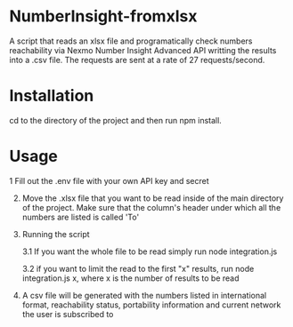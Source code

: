 # NumberInsight-fromxlsx

A script that reads an xlsx file and programatically check numbers reachability via Nexmo Number Insight Advanced API writting the results into a .csv file. The requests are sent at a rate of 27 requests/second.

# Installation
cd to the directory of the project and then run npm install.

# Usage
1 Fill out the .env file with your own API key and secret

2. Move the .xlsx file that you want to be read inside of the main directory of the project. Make sure that the column's header under which all the numbers are listed is called 'To'

3. Running the script
    
    3.1 If you want the whole file to be read simply run node integration.js
    
    3.2 if you want to limit the read to the first "x" results, run node integration.js x, where x is the number of results to      be read
    
4. A csv file will be generated with the numbers listed in international format, reachability status, portability information and current network the user is subscribed to


